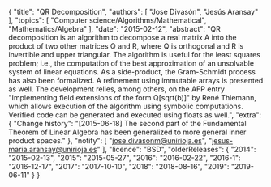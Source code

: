 {
    "title": "QR Decomposition",
    "authors": [
        "Jose Divasón",
        "Jesús Aransay"
    ],
    "topics": [
        "Computer science/Algorithms/Mathematical",
        "Mathematics/Algebra"
    ],
    "date": "2015-02-12",
    "abstract": "QR decomposition is an algorithm to decompose a real matrix A into the product of two other matrices Q and R, where Q is orthogonal and R is invertible and upper triangular. The algorithm is useful for the least squares problem; i.e., the computation of the best approximation of an unsolvable system of linear equations. As a side-product, the Gram-Schmidt process has also been formalized. A refinement using immutable arrays is presented as well. The development relies, among others, on the AFP entry \"Implementing field extensions of the form Q[sqrt(b)]\" by René Thiemann, which allows execution of the algorithm using symbolic computations. Verified code can be generated and executed using floats as well.",
    "extra": {
        "Change history": "[2015-06-18] The second part of the Fundamental Theorem of Linear Algebra has been generalized to more general inner product spaces."
    },
    "notify": [
        "jose.divasonm@unirioja.es",
        "jesus-maria.aransay@unirioja.es"
    ],
    "licence": "BSD",
    "olderReleases": {
        "2014": "2015-02-13",
        "2015": "2015-05-27",
        "2016": "2016-02-22",
        "2016-1": "2016-12-17",
        "2017": "2017-10-10",
        "2018": "2018-08-16",
        "2019": "2019-06-11"
    }
}